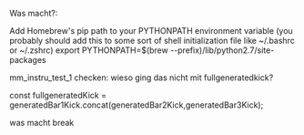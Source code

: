 Was macht?:

Add Homebrew's pip path to your PYTHONPATH environment variable (you probably should add this to some sort of shell initialization file like ~/.bashrc or ~/.zshrc)
  export PYTHONPATH=$(brew --prefix)/lib/python2.7/site-packages


mm_instru_test_1 checken: wieso ging das nicht mit fullgeneratedkick?

const fullgeneratedKick = generatedBar1Kick.concat(generatedBar2Kick,generatedBar3Kick);

was macht break